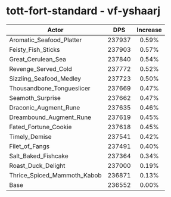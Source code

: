 # tott-fort-standard - vf-yshaarj
| Actor | DPS | Increase |
|---|:---:|:---:|
|Aromatic_Seafood_Platter|237937|0.59%|
|Feisty_Fish_Sticks|237903|0.57%|
|Great_Cerulean_Sea|237840|0.54%|
|Revenge_Served_Cold|237772|0.52%|
|Sizzling_Seafood_Medley|237723|0.50%|
|Thousandbone_Tongueslicer|237669|0.47%|
|Seamoth_Surprise|237662|0.47%|
|Draconic_Augment_Rune|237635|0.46%|
|Dreambound_Augment_Rune|237619|0.45%|
|Fated_Fortune_Cookie|237618|0.45%|
|Timely_Demise|237541|0.42%|
|Filet_of_Fangs|237491|0.40%|
|Salt_Baked_Fishcake|237364|0.34%|
|Roast_Duck_Delight|237000|0.19%|
|Thrice_Spiced_Mammoth_Kabob|236871|0.13%|
|Base|236552|0.00%|
